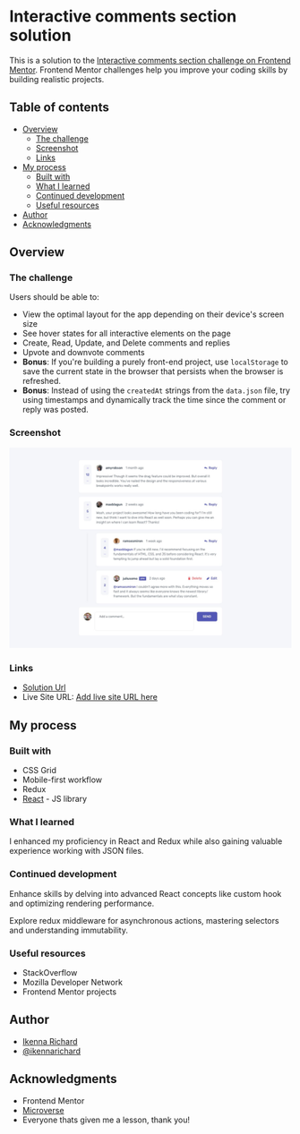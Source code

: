 # Interactive comments section solution

This is a solution to the [Interactive comments section challenge on Frontend Mentor](https://www.frontendmentor.io/challenges/interactive-comments-section-iG1RugEG9). Frontend Mentor challenges help you improve your coding skills by building realistic projects.

## Table of contents

- [Overview](#overview)
  - [The challenge](#the-challenge)
  - [Screenshot](#screenshot)
  - [Links](#links)
- [My process](#my-process)
  - [Built with](#built-with)
  - [What I learned](#what-i-learned)
  - [Continued development](#continued-development)
  - [Useful resources](#useful-resources)
- [Author](#author)
- [Acknowledgments](#acknowledgments)

## Overview

### The challenge

Users should be able to:

- View the optimal layout for the app depending on their device's screen size
- See hover states for all interactive elements on the page
- Create, Read, Update, and Delete comments and replies
- Upvote and downvote comments
- **Bonus**: If you're building a purely front-end project, use `localStorage` to save the current state in the browser that persists when the browser is refreshed.
- **Bonus**: Instead of using the `createdAt` strings from the `data.json` file, try using timestamps and dynamically track the time since the comment or reply was posted.

### Screenshot

![Design](./public/design/desktop-design.jpg)

### Links

- [Solution Url](https://github.com/ikennarichard/Interactive-comments-section)
- Live Site URL: [Add live site URL here](https://your-live-site-url.com)

## My process

### Built with

- CSS Grid
- Mobile-first workflow
- Redux
- [React](https://reactjs.org/) - JS library

### What I learned

I enhanced my proficiency in React and Redux while also gaining valuable experience working with JSON files.

### Continued development

Enhance skills by delving into advanced React concepts like custom hook and optimizing rendering performance.

Explore redux middleware for asynchronous actions, mastering selectors and understanding immutability.

### Useful resources

- StackOverflow
- Mozilla Developer Network
- Frontend Mentor projects

## Author

- [Ikenna Richard](https://ikennarichard.netlify.app)
- [@ikennarichard](https://www.frontendmentor.io/profile/ikennarichard)

## Acknowledgments

- Frontend Mentor
- [Microverse](https://www.microverse.org)
- Everyone thats given me a lesson, thank you!
